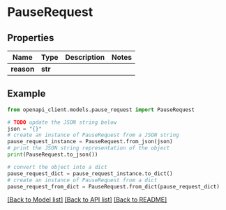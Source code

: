# PauseRequest


## Properties

Name | Type | Description | Notes
------------ | ------------- | ------------- | -------------
**reason** | **str** |  | 

## Example

```python
from openapi_client.models.pause_request import PauseRequest

# TODO update the JSON string below
json = "{}"
# create an instance of PauseRequest from a JSON string
pause_request_instance = PauseRequest.from_json(json)
# print the JSON string representation of the object
print(PauseRequest.to_json())

# convert the object into a dict
pause_request_dict = pause_request_instance.to_dict()
# create an instance of PauseRequest from a dict
pause_request_from_dict = PauseRequest.from_dict(pause_request_dict)
```
[[Back to Model list]](../README.md#documentation-for-models) [[Back to API list]](../README.md#documentation-for-api-endpoints) [[Back to README]](../README.md)


